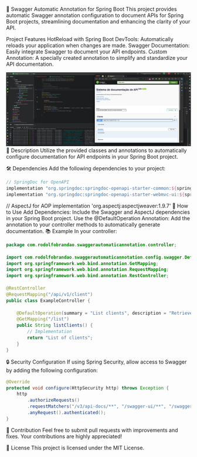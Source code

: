 🌟 Swagger Automatic Annotation for Spring Boot
This project provides automatic Swagger annotation configuration to document APIs for Spring Boot projects, streamlining documentation and enhancing the clarity of your API.

Project Features
HotReload with Spring Boot DevTools: Automatically reloads your application when changes are made.
Swagger Documentation: Easily integrate Swagger to document your API endpoints.
Custom Annotation: A specially created annotation to simplify and standardize your API documentation.
<div align="center"> <img src="https://github.com/RodolfoBrandaoOficial/Swagger-Automatic-Annotation/blob/main/srcGitHub/autodocanotation.png?raw=true" width="700px" /> </div>
📜 Description
Utilize the provided classes and annotations to automatically configure documentation for API endpoints in your Spring Boot project.

🛠️ Dependencies
Add the following dependencies to your project:

```gradle
// SpringDoc for OpenAPI
implementation "org.springdoc:springdoc-openapi-starter-common:${springdocVersion}"
implementation "org.springdoc:springdoc-openapi-starter-webmvc-ui:${springdocVersion}"
```
// AspectJ for AOP
implementation 'org.aspectj:aspectjweaver:1.9.7'
🚀 How to Use
Add Dependencies: Include the Swagger and AspectJ dependencies in your Spring Boot project.
Use the @DefaultOperation Annotation: Add the annotation to your controller methods to automatically generate documentation.
📚 Example
In your controller:

```java
package com.rodolfobrandao.swaggerautomaticannotation.controller;

import com.rodolfobrandao.swaggerautomaticannotation.config.swagger.DefaultOperation;
import org.springframework.web.bind.annotation.GetMapping;
import org.springframework.web.bind.annotation.RequestMapping;
import org.springframework.web.bind.annotation.RestController;

@RestController
@RequestMapping("/api/v1/client")
public class ExampleController {

    @DefaultOperation(summary = "List clients", description = "Retrieve a list of all clients", tags = {"Client"})
    @GetMapping("/list")
    public String listClients() {
        // Implementation
        return "List of clients";
    }
}
```
🔒 Security Configuration
If using Spring Security, allow access to Swagger by adding the following configuration:

```java
@Override
protected void configure(HttpSecurity http) throws Exception {
    http
        .authorizeRequests()
        .requestMatchers("/v3/api-docs/**", "/swagger-ui/**", "/swagger-ui.html").permitAll()
        .anyRequest().authenticated();
}
```
🤝 Contribution
Feel free to submit pull requests with improvements and fixes. Your contributions are highly appreciated!

📜 License
This project is licensed under the MIT License.
